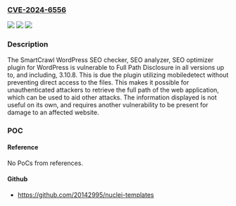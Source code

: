 ### [CVE-2024-6556](https://cve.mitre.org/cgi-bin/cvename.cgi?name=CVE-2024-6556)
![](https://img.shields.io/static/v1?label=Product&message=SmartCrawl%20WordPress%20SEO%20checker%2C%20SEO%20analyzer%2C%20SEO%20optimizer&color=blue)
![](https://img.shields.io/static/v1?label=Version&message=*%3C%3D%203.10.8%20&color=brighgreen)
![](https://img.shields.io/static/v1?label=Vulnerability&message=CWE-200%20Information%20Exposure&color=brighgreen)

### Description

The SmartCrawl WordPress SEO checker, SEO analyzer, SEO optimizer plugin for WordPress is vulnerable to Full Path Disclosure in all versions up to, and including, 3.10.8. This is due the plugin utilizing mobiledetect without preventing direct access to the files. This makes it possible for unauthenticated attackers to retrieve the full path of the web application, which can be used to aid other attacks. The information displayed is not useful on its own, and requires another vulnerability to be present for damage to an affected website.

### POC

#### Reference
No PoCs from references.

#### Github
- https://github.com/20142995/nuclei-templates

